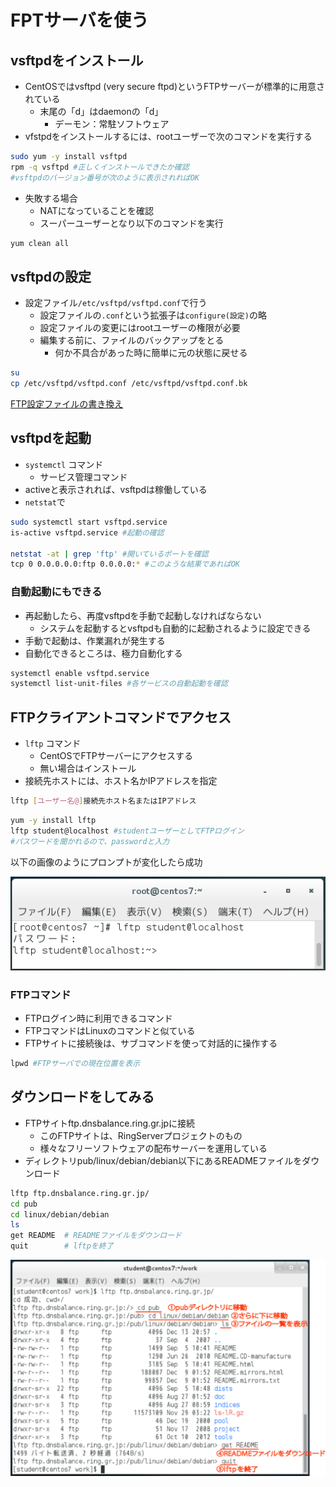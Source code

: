 # FPTサーバを使う

## vsftpdをインストール

* CentOSではvsftpd (very secure ftpd)というFTPサーバーが標準的に用意されている
    * 末尾の「d」はdaemonの「d」
        * デーモン：常駐ソフトウェア
* vfstpdをインストールするには、rootユーザーで次のコマンドを実行する

```bash
sudo yum -y install vsftpd
rpm -q vsftpd #正しくインストールできたか確認
#vsftpdのバージョン番号が次のように表示されればOK
```

* 失敗する場合
    * NATになっていることを確認
    * スーパーユーザーとなり以下のコマンドを実行
    
```bash
yum clean all
```

## vsftpdの設定

* 設定ファイル`/etc/vsftpd/vsftpd.conf`で行う
    * 設定ファイルの`.conf`という拡張子は`configure(設定)`の略
    * 設定ファイルの変更にはrootユーザーの権限が必要
    * 編集する前に、ファイルのバックアップをとる
        * 何か不具合があった時に簡単に元の状態に戻せる

```bash
su
cp /etc/vsftpd/vsftpd.conf /etc/vsftpd/vsftpd.conf.bk
```

[FTP設定ファイルの書き換え](FTP_SED.md)

## vsftpdを起動

* `systemctl` コマンド
    * サービス管理コマンド
* activeと表示されれば、vsftpdは稼働している
* `netstat`で
```bash
sudo systemctl start vsftpd.service
is-active vsftpd.service #起動の確認

netstat -at | grep 'ftp' #開いているポートを確認
tcp 0 0.0.0.0.0:ftp 0.0.0.0:* #このような結果であればOK
```

### 自動起動にもできる

* 再起動したら、再度vsftpdを手動で起動しなければならない
    * システムを起動するとvsftpdも自動的に起動されるように設定できる
* 手動で起動は、作業漏れが発生する
* 自動化できるところは、極力自動化する

```bash
systemctl enable vsftpd.service
systemctl list-unit-files #各サービスの自動起動を確認
```

## FTPクライアントコマンドでアクセス

* `lftp` コマンド
    * CentOSでFTPサーバーにアクセスする
    * 無い場合はインストール
* 接続先ホストには、ホスト名かIPアドレスを指定

```bash
lftp [ユーザー名@]接続先ホスト名またはIPアドレス
```

```bash
yum -y install lftp
lftp student@localhost #studentユーザーとしてFTPログイン
#パスワードを聞かれるので、passwordと入力
```

以下の画像のようにプロンプトが変化したら成功

![ftp_01](image/ftp_01.png)

### FTPコマンド

* FTPログイン時に利用できるコマンド
* FTPコマンドはLinuxのコマンドと似ている
* FTPサイトに接続後は、サブコマンドを使って対話的に操作する

```bash
lpwd #FTPサーバでの現在位置を表示
```

## ダウンロードをしてみる

* FTPサイトftp.dnsbalance.ring.gr.jpに接続
    * このFTPサイトは、RingServerプロジェクトのもの
    * 様々なフリーソフトウェアの配布サーバーを運用している
* ディレクトリpub/linux/debian/debian以下にあるREADMEファイルをダウンロード

```bash
lftp ftp.dnsbalance.ring.gr.jp/
cd pub
cd linux/debian/debian
ls
get README  # READMEファイルをダウンロード
quit        # lftpを終了
```

![ftp_02](image/ftp_02.png)


